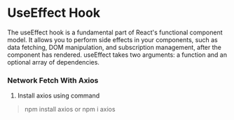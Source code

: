 # UseEffect Hook
The useEffect hook is a fundamental part of React's functional component model. It allows you to perform side effects in your components, such as data fetching, DOM manipulation, and subscription management, after the component has rendered. useEffect takes two arguments: a function and an optional array of dependencies.

### Network Fetch With Axios
1. Install axios using command

> npm install axios
or
> npm i axios   
